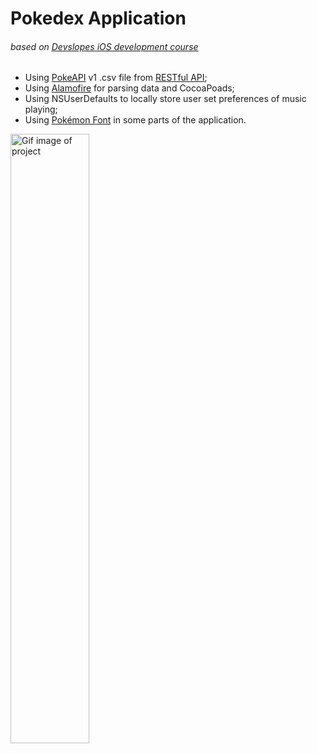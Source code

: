# Pokedex Application
###### based on [Devslopes iOS development course](https://www.udemy.com/devslopes-ios10/learn/v4/content)

* Using [PokeAPI](https://github.com/PokeAPI/pokeapi) v1 .csv file from [RESTful API](https://pokeapi.co/docsv1/);
* Using [Alamofire](https://github.com/Alamofire/Alamofire) for parsing data and CocoaPoads;
* Using NSUserDefaults to locally store user set preferences of music playing;
* Using [Pokémon Font](https://www.dafont.com/pokemon.font) in some parts of the application.

<img alt="Gif image of project" src="https://github.com/esesmuedgars/pokedex-application/blob/gif/pokedex-application-gif.gif" width="50%" />
